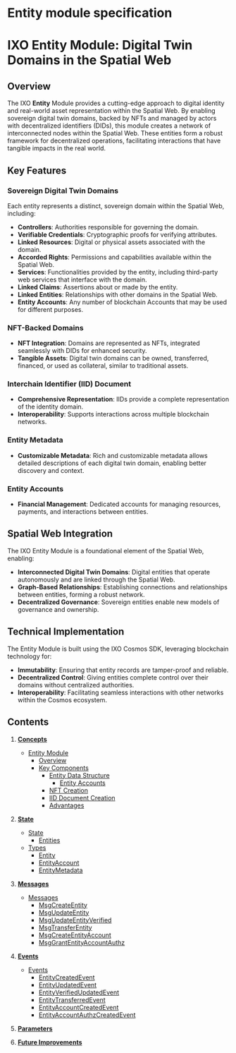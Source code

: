 # Entity module specification

# IXO Entity Module: Digital Twin Domains in the Spatial Web

## Overview

The IXO **Entity** Module provides a cutting-edge approach to digital identity and real-world asset representation within the Spatial Web. By enabling sovereign digital twin domains, backed by NFTs and managed by actors with decentralized identifiers (DIDs), this module creates a network of interconnected nodes within the Spatial Web. These entities form a robust framework for decentralized operations, facilitating interactions that have tangible impacts in the real world.

## Key Features

### Sovereign Digital Twin Domains

Each entity represents a distinct, sovereign domain within the Spatial Web, including:

- **Controllers**: Authorities responsible for governing the domain.
- **Verifiable Credentials**: Cryptographic proofs for verifying attributes.
- **Linked Resources**: Digital or physical assets associated with the domain.
- **Accorded Rights**: Permissions and capabilities available within the Spatial Web.
- **Services**: Functionalities provided by the entity, including third-party web services that interface with the domain.
- **Linked Claims**: Assertions about or made by the entity.
- **Linked Entities**: Relationships with other domains in the Spatial Web.
- **Entity Accounts**: Any number of blockchain Accounts that may be used for different purposes.

### NFT-Backed Domains

- **NFT Integration**: Domains are represented as NFTs, integrated seamlessly with DIDs for enhanced security.
- **Tangible Assets**: Digital twin domains can be owned, transferred, financed, or used as collateral, similar to traditional assets.

### Interchain Identifier (IID) Document

- **Comprehensive Representation**: IIDs provide a complete representation of the identity domain.
- **Interoperability**: Supports interactions across multiple blockchain networks.

### Entity Metadata

- **Customizable Metadata**: Rich and customizable metadata allows detailed descriptions of each digital twin domain, enabling better discovery and context.

### Entity Accounts

- **Financial Management**: Dedicated accounts for managing resources, payments, and interactions between entities.

## Spatial Web Integration

The IXO Entity Module is a foundational element of the Spatial Web, enabling:

- **Interconnected Digital Twin Domains**: Digital entities that operate autonomously and are linked through the Spatial Web.
- **Graph-Based Relationships**: Establishing connections and relationships between entities, forming a robust network.
- **Decentralized Governance**: Sovereign entities enable new models of governance and ownership.

## Technical Implementation

The Entity Module is built using the IXO Cosmos SDK, leveraging blockchain technology for:

- **Immutability**: Ensuring that entity records are tamper-proof and reliable.
- **Decentralized Control**: Giving entities complete control over their domains without centralized authorities.
- **Interoperability**: Facilitating seamless interactions with other networks within the Cosmos ecosystem.

## Contents

1. **[Concepts](01_concepts.md)**

   - [Entity Module](01_concepts.md#entity-module)
     - [Overview](01_concepts.md#overview)
     - [Key Components](01_concepts.md#key-components)
       - [Entity Data Structure](01_concepts.md#entity-data-structure)
         - [Entity Accounts](01_concepts.md#entity-accounts)
       - [NFT Creation](01_concepts.md#nft-creation)
       - [IID Document Creation](01_concepts.md#iid-document-creation)
       - [Advantages](01_concepts.md#advantages)

2. **[State](02_state.md)**

   - [State](02_state.md#state)
     - [Entities](02_state.md#entities)
   - [Types](02_state.md#types)
     - [Entity](02_state.md#entity)
     - [EntityAccount](02_state.md#entityaccount)
     - [EntityMetadata](02_state.md#entitymetadata)

3. **[Messages](03_messages.md)**

   - [Messages](03_messages.md#messages)
     - [MsgCreateEntity](03_messages.md#msgcreateentity)
     - [MsgUpdateEntity](03_messages.md#msgupdateentity)
     - [MsgUpdateEntityVerified](03_messages.md#msgupdateentityverified)
     - [MsgTransferEntity](03_messages.md#msgtransferentity)
     - [MsgCreateEntityAccount](03_messages.md#msgcreateentityaccount)
     - [MsgGrantEntityAccountAuthz](03_messages.md#msggrantentityaccountauthz)

4. **[Events](04_events.md)**

   - [Events](04_events.md#events)
     - [EntityCreatedEvent](04_events.md#entitycreatedevent)
     - [EntityUpdatedEvent](04_events.md#entityupdatedevent)
     - [EntityVerifiedUpdatedEvent](04_events.md#entityverifiedupdatedevent)
     - [EntityTransferredEvent](04_events.md#entitytransferredevent)
     - [EntityAccountCreatedEvent](04_events.md#entityaccountcreatedevent)
     - [EntityAccountAuthzCreatedEvent](04_events.md#entityaccountauthzcreatedevent)

5. **[Parameters](05_params.md)**

6. **[Future Improvements](06_future_improvements.md)**
